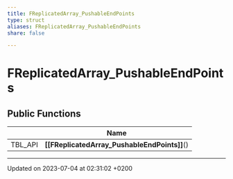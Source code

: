 ```yaml
---
title: FReplicatedArray_PushableEndPoints
type: struct
aliases: FReplicatedArray_PushableEndPoints
share: false

---
```


# FReplicatedArray_PushableEndPoints





## Public Functions

|                | Name           |
| -------------- | -------------- |
| TBL_API | **[[FReplicatedArray_PushableEndPoints]]**() |

-------------------------------

Updated on 2023-07-04 at 02:31:02 +0200